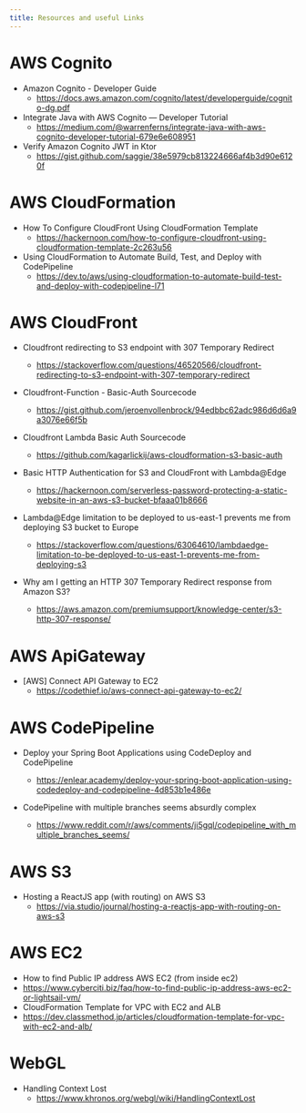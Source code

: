 ```yaml
---
title: Resources and useful Links
---
```


# AWS Cognito

- Amazon Cognito - Developer Guide
  - https://docs.aws.amazon.com/cognito/latest/developerguide/cognito-dg.pdf
- Integrate Java with AWS Cognito — Developer Tutorial
  - https://medium.com/@warrenferns/integrate-java-with-aws-cognito-developer-tutorial-679e6e608951
- Verify Amazon Cognito JWT in Ktor
  - https://gist.github.com/saggie/38e5979cb813224666af4b3d90e6120f

# AWS CloudFormation

- How To Configure CloudFront Using CloudFormation Template
  - https://hackernoon.com/how-to-configure-cloudfront-using-cloudformation-template-2c263u56
- Using CloudFormation to Automate Build, Test, and Deploy with CodePipeline
  - https://dev.to/aws/using-cloudformation-to-automate-build-test-and-deploy-with-codepipeline-l71

# AWS CloudFront

- Cloudfront redirecting to S3 endpoint with 307 Temporary Redirect
  - https://stackoverflow.com/questions/46520566/cloudfront-redirecting-to-s3-endpoint-with-307-temporary-redirect
- Cloudfront-Function - Basic-Auth Sourcecode
  - https://gist.github.com/jeroenvollenbrock/94edbbc62adc986d6d6a9a3076e66f5b
- Cloudfront Lambda Basic Auth Sourcecode
  - https://github.com/kagarlickij/aws-cloudformation-s3-basic-auth
- Basic HTTP Authentication for S3 and CloudFront with Lambda@Edge
  - https://hackernoon.com/serverless-password-protecting-a-static-website-in-an-aws-s3-bucket-bfaaa01b8666

- Lambda@Edge limitation to be deployed to us-east-1 prevents me from deploying S3 bucket to Europe
  - https://stackoverflow.com/questions/63064610/lambdaedge-limitation-to-be-deployed-to-us-east-1-prevents-me-from-deploying-s3
- Why am I getting an HTTP 307 Temporary Redirect response from Amazon S3?
  - https://aws.amazon.com/premiumsupport/knowledge-center/s3-http-307-response/

# AWS ApiGateway

- [AWS] Connect API Gateway to EC2
  - https://codethief.io/aws-connect-api-gateway-to-ec2/

# AWS CodePipeline

- Deploy your Spring Boot Applications using CodeDeploy and CodePipeline
  - https://enlear.academy/deploy-your-spring-boot-application-using-codedeploy-and-codepipeline-4d853b1e486e

- CodePipeline with multiple branches seems absurdly complex
  - https://www.reddit.com/r/aws/comments/ji5gql/codepipeline_with_multiple_branches_seems/

# AWS S3

- Hosting a ReactJS app (with routing) on AWS S3
  - https://via.studio/journal/hosting-a-reactjs-app-with-routing-on-aws-s3

# AWS EC2

-  How to find Public IP address AWS EC2 (from inside ec2)
  - https://www.cyberciti.biz/faq/how-to-find-public-ip-address-aws-ec2-or-lightsail-vm/
-  CloudFormation Template for VPC with EC2 and ALB
  -  https://dev.classmethod.jp/articles/cloudformation-template-for-vpc-with-ec2-and-alb/
  

# WebGL

- Handling Context Lost
  - https://www.khronos.org/webgl/wiki/HandlingContextLost